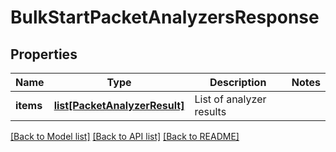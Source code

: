 # BulkStartPacketAnalyzersResponse

## Properties
Name | Type | Description | Notes
------------ | ------------- | ------------- | -------------
**items** | [**list[PacketAnalyzerResult]**](PacketAnalyzerResult.md) | List of analyzer results | 

[[Back to Model list]](../README.md#documentation-for-models) [[Back to API list]](../README.md#documentation-for-api-endpoints) [[Back to README]](../README.md)


